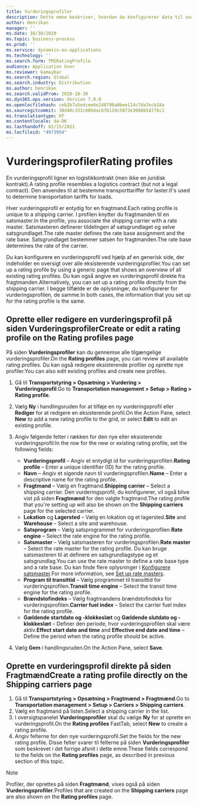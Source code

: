 ```yaml
---
title: Vurderingsprofiler
description: Dette emne beskriver, hvordan du konfigurerer data til vurderingsprofiler.
author: Henrikan
manager: ''
ms.date: 10/30/2020
ms.topic: business-process
ms.prod: ''
ms.service: dynamics-ax-applications
ms.technology: ''
ms.search.form: TMSRatingProfile
audience: Application User
ms.reviewer: kamaybac
ms.search.region: Global
ms.search.industry: Distribution
ms.author: henrikan
ms.search.validFrom: 2020-10-30
ms.dyn365.ops.version: Version 7.0.0
ms.openlocfilehash: ceb2b7a5edcee6e248798a6bee114c7da7ecb18a
ms.sourcegitcommit: 38d40c331c8894acb7b119c5073e3088b54776c1
ms.translationtype: HT
ms.contentlocale: da-DK
ms.lasthandoff: 01/15/2021
ms.locfileid: "4973954"
---
```

# <a name="rating-profiles"></a><span data-ttu-id="7e26d-103">Vurderingsprofiler</span><span class="sxs-lookup"><span data-stu-id="7e26d-103">Rating profiles</span></span>

<span data-ttu-id="7e26d-104">En vurderingsprofil ligner en logistikkontrakt (men ikke en juridisk kontrakt).</span><span class="sxs-lookup"><span data-stu-id="7e26d-104">A rating profile resembles a logistics contract (but not a legal contract).</span></span> <span data-ttu-id="7e26d-105">Den anvendes til at bestemme transporttariffer for laster.</span><span class="sxs-lookup"><span data-stu-id="7e26d-105">It's used to determine transportation tariffs for loads.</span></span> 

<span data-ttu-id="7e26d-106">Hver vurderingsprofil er entydig for en fragtmand.</span><span class="sxs-lookup"><span data-stu-id="7e26d-106">Each rating profile is unique to a shipping carrier.</span></span> <span data-ttu-id="7e26d-107">I profilen knytter du fragtmanden til en satsmaster.</span><span class="sxs-lookup"><span data-stu-id="7e26d-107">In the profile, you associate the shipping carrier with a rate master.</span></span> <span data-ttu-id="7e26d-108">Satsmasteren definerer tildelingen af satsgrundlaget og selve satsgrundlaget.</span><span class="sxs-lookup"><span data-stu-id="7e26d-108">The rate master defines the rate base assignment and the rate base.</span></span> <span data-ttu-id="7e26d-109">Satsgrundlaget bestemmer satsen for fragtmanden.</span><span class="sxs-lookup"><span data-stu-id="7e26d-109">The rate base determines the rate of the carrier.</span></span>

<span data-ttu-id="7e26d-110">Du kan konfigurere en vurderingsprofil ved hjælp af en generisk side, der indeholder en oversigt over alle eksisterende vurderingsprofiler.</span><span class="sxs-lookup"><span data-stu-id="7e26d-110">You can set up a rating profile by using a generic page that shows an overview of all existing rating profiles.</span></span> <span data-ttu-id="7e26d-111">Du kan også angive en vurderingsprofil direkte fra fragtmanden.</span><span class="sxs-lookup"><span data-stu-id="7e26d-111">Alternatively, you can set up a rating profile directly from the shipping carrier.</span></span> <span data-ttu-id="7e26d-112">I begge tilfælde er de oplysninger, du konfigurerer for vurderingsprofilen, de samme.</span><span class="sxs-lookup"><span data-stu-id="7e26d-112">In both cases, the information that you set up for the rating profile is the same.</span></span>

## <a name="create-or-edit-a-rating-profile-on-the-rating-profiles-page"></a><span data-ttu-id="7e26d-113">Oprette eller redigere en vurderingsprofil på siden Vurderingsprofiler</span><span class="sxs-lookup"><span data-stu-id="7e26d-113">Create or edit a rating profile on the Rating profiles page</span></span>

<span data-ttu-id="7e26d-114">På siden **Vurderingsprofiler** kan du gennemse alle tilgængelige vurderingsprofiler.</span><span class="sxs-lookup"><span data-stu-id="7e26d-114">On the **Rating profiles** page, you can review all available rating profiles.</span></span> <span data-ttu-id="7e26d-115">Du kan også redigere eksisterende profiler og oprette nye profiler.</span><span class="sxs-lookup"><span data-stu-id="7e26d-115">You can also edit existing profiles and create new profiles.</span></span>

1. <span data-ttu-id="7e26d-116">Gå til **Transportstyring \> Opsætning \> Vurdering \> Vurderingsprofil**.</span><span class="sxs-lookup"><span data-stu-id="7e26d-116">Go to **Transportation management \> Setup \> Rating \> Rating profile**.</span></span>
1. <span data-ttu-id="7e26d-117">Vælg **Ny** i handlingsruden for at tilføje en ny vurderingsprofil eller **Rediger** for at redigere en eksisterende profil.</span><span class="sxs-lookup"><span data-stu-id="7e26d-117">On the Action Pane, select **New** to add a new rating profile to the grid, or select **Edit** to edit an existing profile.</span></span>
1. <span data-ttu-id="7e26d-118">Angiv følgende felter i rækken for den nye eller eksisterende vurderingsprofil:</span><span class="sxs-lookup"><span data-stu-id="7e26d-118">In the row for the new or existing rating profile, set the following fields:</span></span>

    - <span data-ttu-id="7e26d-119">**Vurderingsprofil** – Angiv et entydigt id for vurderingsprofilen.</span><span class="sxs-lookup"><span data-stu-id="7e26d-119">**Rating profile** – Enter a unique identifier (ID) for the rating profile.</span></span>
    - <span data-ttu-id="7e26d-120">**Navn** – Angiv et sigende navn til vurderingsprofilen.</span><span class="sxs-lookup"><span data-stu-id="7e26d-120">**Name** – Enter a descriptive name for the rating profile.</span></span>
    - <span data-ttu-id="7e26d-121">**Fragtmand** – Vælg en fragtmand.</span><span class="sxs-lookup"><span data-stu-id="7e26d-121">**Shipping carrier** – Select a shipping carrier.</span></span> <span data-ttu-id="7e26d-122">Den vurderingsprofil, du konfigurerer, vil også blive vist på siden **Fragtmænd** for den valgte fragtmand.</span><span class="sxs-lookup"><span data-stu-id="7e26d-122">The rating profile that you're setting up will also be shown on the **Shipping carriers** page for the selected carrier.</span></span>
    - <span data-ttu-id="7e26d-123">**Lokation** og **Lagersted** – Vælg en lokation og et lagersted.</span><span class="sxs-lookup"><span data-stu-id="7e26d-123">**Site** and **Warehouse** – Select a site and warehouse.</span></span>
    - <span data-ttu-id="7e26d-124">**Satsprogram** – Vælg satsprogrammet for vurderingsprofilen.</span><span class="sxs-lookup"><span data-stu-id="7e26d-124">**Rate engine** – Select the rate engine for the rating profile.</span></span>
    - <span data-ttu-id="7e26d-125">**Satsmaster** – Vælg satsmasteren for vurderingsprofilen.</span><span class="sxs-lookup"><span data-stu-id="7e26d-125">**Rate master** – Select the rate master for the rating profile.</span></span> <span data-ttu-id="7e26d-126">Du kan bruge satsmasteren til at definere en satsgrundlagstype og et satsgrundlag.</span><span class="sxs-lookup"><span data-stu-id="7e26d-126">You can use the rate master to define a rate base type and a rate base.</span></span> <span data-ttu-id="7e26d-127">Du kan finde flere oplysninger i [Konfigurere satsmaster](set-up-rate-masters.md).</span><span class="sxs-lookup"><span data-stu-id="7e26d-127">For more information, see [Set up rate masters](set-up-rate-masters.md).</span></span>
    - <span data-ttu-id="7e26d-128">**Program til transittid** – Vælg programmet til transittid for vurderingsprofilen.</span><span class="sxs-lookup"><span data-stu-id="7e26d-128">**Transit time engine** – Select the transit time engine for the rating profile.</span></span>
    - <span data-ttu-id="7e26d-129">**Brændstofindeks** – Vælg fragtmandens brændstofindeks for vurderingsprofilen.</span><span class="sxs-lookup"><span data-stu-id="7e26d-129">**Carrier fuel index** – Select the carrier fuel index for the rating profile.</span></span>
    - <span data-ttu-id="7e26d-130">**Gældende startdato og -klokkeslæt** og **Gældende slutdato og -klokkeslæt** – Definer den periode, hvor vurderingsprofilen skal være aktiv.</span><span class="sxs-lookup"><span data-stu-id="7e26d-130">**Effect start date and time** and **Effective end date and time** – Define the period when the rating profile should be active.</span></span>

1. <span data-ttu-id="7e26d-131">Vælg **Gem** i handlingsruden.</span><span class="sxs-lookup"><span data-stu-id="7e26d-131">On the Action Pane, select **Save**.</span></span>

## <a name="create-a-rating-profile-directly-on-the-shipping-carriers-page"></a><span data-ttu-id="7e26d-132">Oprette en vurderingsprofil direkte på siden Fragtmænd</span><span class="sxs-lookup"><span data-stu-id="7e26d-132">Create a rating profile directly on the Shipping carriers page</span></span>

1. <span data-ttu-id="7e26d-133">Gå til **Transportstyring \> Opsætning \> Fragtmænd \> Fragtmænd**.</span><span class="sxs-lookup"><span data-stu-id="7e26d-133">Go to **Transportation management \> Setup \> Carriers \> Shipping carriers**.</span></span>
1. <span data-ttu-id="7e26d-134">Vælg en fragtmand på listen.</span><span class="sxs-lookup"><span data-stu-id="7e26d-134">Select a shipping carrier in the list.</span></span>
1. <span data-ttu-id="7e26d-135">I oversigtspanelet **Vurderingsprofiler** skal du vælge **Ny** for at oprette en vurderingsprofil.</span><span class="sxs-lookup"><span data-stu-id="7e26d-135">On the **Rating profiles** FastTab, select **New** to create a rating profile.</span></span>
1. <span data-ttu-id="7e26d-136">Angiv felterne for den nye vurderingsprofil.</span><span class="sxs-lookup"><span data-stu-id="7e26d-136">Set the fields for the new rating profile.</span></span> <span data-ttu-id="7e26d-137">Disse felter svarer til felterne på siden **Vurderingsprofiler** som beskrevet i det forrige afsnit i dette emne.</span><span class="sxs-lookup"><span data-stu-id="7e26d-137">These fields correspond to the fields on the **Rating profiles** page, as described in previous section of this topic.</span></span>

> [!NOTE]
> <span data-ttu-id="7e26d-138">Profiler, der oprettes på siden **Fragtmænd**, vises også på siden **Vurderingsprofiler**.</span><span class="sxs-lookup"><span data-stu-id="7e26d-138">Profiles that are created on the **Shipping carriers** page are also shown on the **Rating profiles** page.</span></span>
